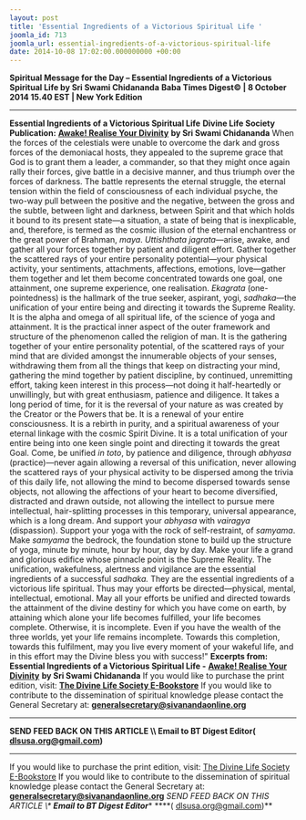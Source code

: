 ```yaml
---
layout: post
title: 'Essential Ingredients of a Victorious Spiritual Life '
joomla_id: 713
joomla_url: essential-ingredients-of-a-victorious-spiritual-life
date: 2014-10-08 17:02:00.000000000 +00:00
---
```

**Spiritual Message for the Day – Essential Ingredients of a Victorious Spiritual Life by Sri Swami Chidananda**
**Baba Times Digest© | 8 October 2014 15.40 EST | New York Edition**
* * *  
**Essential Ingredients of a Victorious Spiritual Life**
**Divine Life Society Publication:** [**Awake! Realise Your Divinity**](http://www.dlshq.org/discourse/feb2006.htm) **by Sri Swami Chidananda**
When the forces of the celestials were unable to overcome the dark and gross forces of the demoniacal hosts, they appealed to the supreme grace that God is to grant them a leader, a commander, so that they might once again rally their forces, give battle in a decisive manner, and thus triumph over the forces of darkness. The battle represents the eternal struggle, the eternal tension within the field of consciousness of each individual psyche, the two-way pull between the positive and the negative, between the gross and the subtle, between light and darkness, between Spirit and that which holds it bound to its present state—a situation, a state of being that is inexplicable, and, therefore, is termed as the cosmic illusion of the eternal enchantress or the great power of Brahman, _maya_.
_Uttishthata jagrata_—arise, awake, and gather all your forces together by patient and diligent effort. Gather together the scattered rays of your entire personality potential—your physical activity, your sentiments, attachments, affections, emotions, love—gather them together and let them become concentrated towards one goal, one attainment, one supreme experience, one realisation.
_Ekagrata_ (one-pointedness) is the hallmark of the true seeker, aspirant, yogi, _sadhaka_—the unification of your entire being and directing it towards the Supreme Reality. It is the alpha and omega of all spiritual life, of the science of yoga and attainment. It is the practical inner aspect of the outer framework and structure of the phenomenon called the religion of man.
It is the gathering together of your entire personality potential, of the scattered rays of your mind that are divided amongst the innumerable objects of your senses, withdrawing them from all the things that keep on distracting your mind, gathering the mind together by patient discipline, by continued, unremitting effort, taking keen interest in this process—not doing it half-heartedly or unwillingly, but with great enthusiasm, patience and diligence.
It takes a long period of time, for it is the reversal of your nature as was created by the Creator or the Powers that be. It is a renewal of your entire consciousness. It is a rebirth in purity, and a spiritual awareness of your eternal linkage with the cosmic Spirit Divine. It is a total unification of your entire being into one keen single point and directing it towards the great Goal.
Come, be unified _in toto_, by patience and diligence, through _abhyasa_ (practice)—never again allowing a reversal of this unification, never allowing the scattered rays of your physical activity to be dispersed among the trivia of this daily life, not allowing the mind to become dispersed towards sense objects, not allowing the affections of your heart to become diversified, distracted and drawn outside, not allowing the intellect to pursue mere intellectual, hair-splitting processes in this temporary, universal appearance, which is a long dream. And support your _abhyasa_ with _vairagya_ (dispassion). Support your yoga with the rock of self-restraint, of _samyama_. Make _samyama_ the bedrock, the foundation stone to build up the structure of yoga, minute by minute, hour by hour, day by day. Make your life a grand and glorious edifice whose pinnacle point is the Supreme Reality.
The unification, wakefulness, alertness and vigilance are the essential ingredients of a successful _sadhaka._ They are the essential ingredients of a victorious life spiritual. Thus may your efforts be directed—physical, mental, intellectual, emotional. May all your efforts be unified and directed towards the attainment of the divine destiny for which you have come on earth, by attaining which alone your life becomes fulfilled, your life becomes complete. Otherwise, it is incomplete. Even if you have the wealth of the three worlds, yet your life remains incomplete.
Towards this completion, towards this fulfilment, may you live every moment of your wakeful life, and in this effort may the Divine bless you with success!"
**Excerpts from:**  **Essential Ingredients of a Victorious Spiritual Life -** [**Awake! Realise Your Divinity**](http://www.dlshq.org/discourse/feb2006.htm) **by Sri Swami Chidananda**
If you would like to purchase the print edition, visit: **[The Divine Life Society E-Bookstore](http://www.dlshq.org/download/download.htm)**
If you would like to contribute to the dissemination of spiritual knowledge please contact the General Secretary at: [](mailto:%20%3Cscript%20type=%27text/javascript%27%3E%20%3C%21--%20var%20prefix%20=%20%27ma%27%20+%20%27il%27%20+%20%27to%27;%20var%20path%20=%20%27hr%27%20+%20%27ef%27%20+%20%27=%27;%20var%20addy57016%20=%20%27generalsecretary%27%20+%20%27@%27;%20addy57016%20=%20addy57016%20+%20%27sivanandaonline%27%20+%20%27.%27%20+%20%27org%27;%20document.write%28%27%3Ca%20%27%20+%20path%20+%20%27%5C%27%27%20+%20prefix%20+%20%27:%27%20+%20addy57016%20+%20%27%5C%27%3E%27%29;%20document.write%28addy57016%29;%20document.write%28%27%3C%5C/a%3E%27%29;%20//--%3E%5Cn%20%3C/script%3E%3Cscript%20type=%27text/javascript%27%3E%20%3C%21--%20document.write%28%27%3Cspan%20style=%5C%27display:%20none;%5C%27%3E%27%29;%20//--%3E%20%3C/script%3EThis%20email%20address%20is%20being%20protected%20from%20spambots.%20You%20need%20JavaScript%20enabled%20to%20view%20it.%20%3Cscript%20type=%27text/javascript%27%3E%20%3C%21--%20document.write%28%27%3C/%27%29;%20document.write%28%27span%3E%27%29;%20//--%3E%20%3C/script%3E?subject=Contribution%20to%20Dissemination%20of%20Spiritual%20Knowledge) **generalsecretary@sivanandaonline.org**
****
**SEND FEED BACK ON THIS ARTICLE \\\ Email to BT Digest Editor[](mailto:%20%3Cscript%20type=%27text/javascript%27%3E%20%3C%21--%20var%20prefix%20=%20%27ma%27%20+%20%27il%27%20+%20%27to%27;%20var%20path%20=%20%27hr%27%20+%20%27ef%27%20+%20%27=%27;%20var%20addy72654%20=%20%27dlsusa.org%27%20+%20%27@%27;%20addy72654%20=%20addy72654%20+%20%27gmail%27%20+%20%27.%27%20+%20%27com%27;%20document.write%28%27%3Ca%20%27%20+%20path%20+%20%27%5C%27%27%20+%20prefix%20+%20%27:%27%20+%20addy72654%20+%20%27%5C%27%3E%27%29;%20document.write%28addy72654%29;%20document.write%28%27%3C%5C/a%3E%27%29;%20//--%3E%5Cn%20%3C/script%3E%3Cscript%20type=%27text/javascript%27%3E%20%3C%21--%20document.write%28%27%3Cspan%20style=%5C%27display:%20none;%5C%27%3E%27%29;%20//--%3E%20%3C/script%3EThis%20email%20address%20is%20being%20protected%20from%20spambots.%20You%20need%20JavaScript%20enabled%20to%20view%20it.%20%3Cscript%20type=%27text/javascript%27%3E%20%3C%21--%20document.write%28%27%3C/%27%29;%20document.write%28%27span%3E%27%29;%20//--%3E%20%3C/script%3E?subject=DLS%20Posts)( [dlsusa.org@gmail.com](mailto:dlsusa.org@gmail.com))**
* * *
  
If you would like to purchase the print edition, visit: [The Divine Life Society E-Bookstore](http://www.dlshq.org/download/download.htm)
If you would like to contribute to the dissemination of spiritual knowledge please contact the General Secretary at: **[generalsecretary@sivanandaonline.org](mailto:generalsecretary@sivanandaonline.org)**
**SEND FEED BACK ON THIS ARTICLE \\\**  **Email to BT Digest Editor**** [](mailto:%20%3Cscript%20type=%27text/javascript%27%3E%20%3C%21--%20var%20prefix%20=%20%27ma%27%20+%20%27il%27%20+%20%27to%27;%20var%20path%20=%20%27hr%27%20+%20%27ef%27%20+%20%27=%27;%20var%20addy72654%20=%20%27dlsusa.org%27%20+%20%27@%27;%20addy72654%20=%20addy72654%20+%20%27gmail%27%20+%20%27.%27%20+%20%27com%27;%20document.write%28%27%3Ca%20%27%20+%20path%20+%20%27%5C%27%27%20+%20prefix%20+%20%27:%27%20+%20addy72654%20+%20%27%5C%27%3E%27%29;%20document.write%28addy72654%29;%20document.write%28%27%3C%5C/a%3E%27%29;%20//--%3E%5Cn%20%3C/script%3E%3Cscript%20type=%27text/javascript%27%3E%20%3C%21--%20document.write%28%27%3Cspan%20style=%5C%27display:%20none;%5C%27%3E%27%29;%20//--%3E%20%3C/script%3EThis%20email%20address%20is%20being%20protected%20from%20spambots.%20You%20need%20JavaScript%20enabled%20to%20view%20it.%20%3Cscript%20type=%27text/javascript%27%3E%20%3C%21--%20document.write%28%27%3C/%27%29;%20document.write%28%27span%3E%27%29;%20//--%3E%20%3C/script%3E?subject=DLS%20Posts)****( [dlsusa.org@gmail.com](mailto:dlsusa.org@gmail.com))**  
